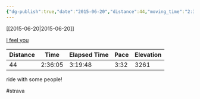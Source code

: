 ```yaml
---
{"dg-publish":true,"date":"2015-06-20","distance":44,"moving_time":"2:36:05","elapsed_time":"3:19:48","pace":"3:32","total_elevation_gain":3261,"url":"https://www.strava.com/activities/329475168","permalink":"/01-personal/strava/2015-06-20-i-feel-you/","dgPassFrontmatter":true}
---
```



[[2015-06-20\|2015-06-20]]

[I feel you](https://www.strava.com/activities/329475168)

| Distance | Time    | Elapsed Time | Pace | Elevation |
| -------- | ------- | ------------ | ---- | --------- |
| 44       | 2:36:05 | 3:19:48      | 3:32 | 3261      |


ride with some people!

#strava
